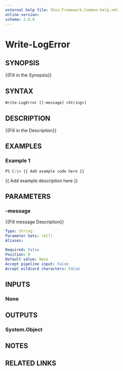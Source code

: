 ```yaml
---
external help file: Shin.Framework.Common-help.xml
online version: 
schema: 2.0.0
---
```


# Write-LogError

## SYNOPSIS
{{Fill in the Synopsis}}

## SYNTAX

```
Write-LogError [[-message] <String>]
```

## DESCRIPTION
{{Fill in the Description}}

## EXAMPLES

### Example 1
```
PS C:\> {{ Add example code here }}
```

{{ Add example description here }}

## PARAMETERS

### -message
{{Fill message Description}}

```yaml
Type: String
Parameter Sets: (All)
Aliases: 

Required: False
Position: 0
Default value: None
Accept pipeline input: False
Accept wildcard characters: False
```

## INPUTS

### None


## OUTPUTS

### System.Object

## NOTES

## RELATED LINKS


